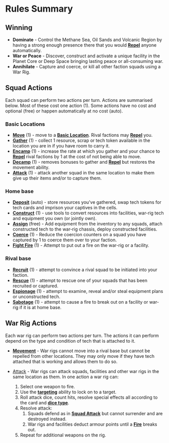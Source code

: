 # Rules Summary

## Winning

- **Dominate** - Control the Methane Sea, Oil Sands and Volcanic Region by having a strong enough presence there that you would [**Repel**](https://github.com/Ellotron/war-rig/tree/main/rules#repel) anyone automatically.
- **War or Peace** - Discover, construct and activate a unique facility in the Planet Core or Deep Space bringing lasting peace or all-consuming war.
- **Annihilate** - Capture and coerce, or kill all other faction squads using a War Rig.

## Squad Actions

Each squad can perform two actions per turn. Actions are summarised below. Most of these cost one action (1). Some actions have no cost and optional (free) or happen automatically at no cost (auto).

### Basic Locations

- [**Move**](https://github.com/Ellotron/war-rig/tree/main/rules#1-move) (1) - move to a [**Basic Location**](https://github.com/Ellotron/war-rig/tree/main/rules#basic-locations). Rival factions may [**Repel**](https://github.com/Ellotron/war-rig/tree/main/rules#repel) you.
- [**Gather**](https://github.com/Ellotron/war-rig/tree/main/rules#2-gather) (1) - collect 1 resource, scrap or tech token available in the location you are in if you have room to carry it.
- [**Encamp**](https://github.com/Ellotron/war-rig/tree/main/rules#3-encampdecamp) (1) - increase the rate at which you gather and your chance to [**Repel**](https://github.com/Ellotron/war-rig/tree/main/rules#repel) rival factions by 1 at the cost of not being able to move.
- [**Decamp**](https://github.com/Ellotron/war-rig/tree/main/rules#3-encampdecamp) (1) - removes bonuses to gather and [**Repel**](https://github.com/Ellotron/war-rig/tree/main/rules#repel) but restores the movement ability.
- [**Attack**](https://github.com/Ellotron/war-rig/tree/main/rules#4-squad-attack) (1) - attack another squad in the same location to make them give up their items and/or to capture them.

### Home base

- [**Deposit**](https://github.com/Ellotron/war-rig/tree/main/rules#deposit) (auto) - store resources you've gathered, swap tech tokens for tech cards and imprison your captives in the cells.
- [**Construct**](https://github.com/Ellotron/war-rig/tree/main/rules#6-construct) (1) - use tools to convert resources into facilities, war-rig tech and equipment you own (or jointly own).
- [**Assign**](https://github.com/Ellotron/war-rig/tree/main/rules#assign) (free) - Add equipment from the inventory to any squads, attach constructed tech to the war-rig chassis, deploy constructed facilities.
- [**Coerce**](https://github.com/Ellotron/war-rig/tree/main/rules#5-coerce) (1) - Reduce the coercion counters on a squad you have captured by 1 to coerce them over to your faction.
- [**Fight Fire**](https://github.com/Ellotron/war-rig/tree/main/rules#7-fight-fire) (1) - Attempt to put out a fire on the war-rig or a facility.

### Rival base

- [**Recruit**](https://github.com/Ellotron/war-rig/tree/main/rules#1-recruit) (1) - attempt to convince a rival squad to be initiated into your faction.
- [**Rescue**](https://github.com/Ellotron/war-rig/tree/main/rules#2-rescue) (1) - attempt to rescue one of your squads that has been recruited or captured.
- [**Espionage**](https://github.com/Ellotron/war-rig/tree/main/rules#3-espionage) (1) - attempt to examine, reveal and/or steal equipment plans or unconstructed tech.
- [**Sabotage**](https://github.com/Ellotron/war-rig/tree/main/rules#4-sabotage) (1) - attempt to cause a fire to break out on a facility or war-rig if it is at home base.

## War Rig Actions

Each war rig can perform two actions per turn. The actions it can perform depend on the type and condition of tech that is attached to it.

- [**Movement**](https://github.com/Ellotron/war-rig/tree/main/rules#movement) - War rigs cannot move into a rival base but cannot be repelled from other locations. They may only move if they have tech attached that is working and allows them to do so.

- [Attack](https://github.com/Ellotron/war-rig/tree/main/rules#attack) - War rigs can attack squads, facilities and other war rigs in the same location as them. In one action a war rig can:

  1. Select one weapon to fire.
  1. Use the [**targeting**](https://github.com/Ellotron/war-rig/tree/main/rules#targeting) ability to lock on to a target.
  1. Roll attack dice, count hits, resolve special effects all according to the card and [**dice type**](https://github.com/Ellotron/war-rig/tree/main/rules#war-rig).
  1. Resolve attack:
     1. Squads defend as in [**Squad Attack**](https://github.com/Ellotron/war-rig/tree/main/rules#4-squad-attack) but cannot surrender and are destroyed instead.
     1. War rigs and facilities deduct armour points until a [**Fire**](https://github.com/Ellotron/war-rig/tree/main/rules#fire) breaks out.
  1. Repeat for additional weapons on the rig.
